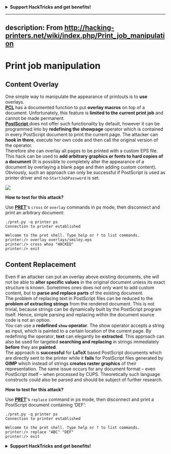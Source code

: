 

<details>

<summary><strong>Support HackTricks and get benefits!</strong></summary>

Do you work in a **cybersecurity company**? Do you want to see your **company advertised in HackTricks**? or do you want to have access the **latest version of the PEASS or download HackTricks in PDF**? Check the [**SUBSCRIPTION PLANS**](https://github.com/sponsors/carlospolop)!

Discover [**The PEASS Family**](https://opensea.io/collection/the-peass-family), our collection of exclusive [**NFTs**](https://opensea.io/collection/the-peass-family)

Get the [**official PEASS & HackTricks swag**](https://peass.creator-spring.com)

**Join the** [**💬**](https://emojipedia.org/speech-balloon/) [**Discord group**](https://discord.gg/hRep4RUj7f) or the [**telegram group**](https://t.me/peass) or **follow** me on **Twitter** [**🐦**](https://github.com/carlospolop/hacktricks/tree/7af18b62b3bdc423e11444677a6a73d4043511e9/\[https:/emojipedia.org/bird/README.md)[**@carlospolopm**](https://twitter.com/carlospolopm)**.**

**Share your hacking tricks submitting PRs to the** [**hacktricks github repo**](https://github.com/carlospolop/hacktricks)**.**

</details>


---
description: From http://hacking-printers.net/wiki/index.php/Print_job_manipulation
---

# Print job manipulation

## Content Overlay

One simple way to manipulate the appearance of printouts is to **use** overlays. \
[**PCL**](./#pcl) has a documented function to put **overlay macros** on top of a document. Unfortunately, this feature is **limited to the current print job** and cannot be made permanent. \
[**PostScript** ](./#postscript-ps)does not offer such functionality by default, however it can be programmed into by **redefining the showpage** operator which is contained in every PostScript document to print the current page. The attacker can **hook in there**, execute her own code and then call the original version of the operator.\
Therefore she can overlay all pages to be printed with a custom EPS file. This hack can be used to **add arbitrary graphics or fonts to hard copies of a document** (It is possible to completely alter the appearance of a document by overlaying a blank page and then adding custom content).\
Obviously, such an approach can only be successful if PostScript is used as printer driver and no `StartJobPassword` is set.

![](http://hacking-printers.net/wiki/images/thumb/9/93/Overlay.jpg/300px-Overlay.jpg)

**How to test for this attack?**

Use [**PRET**](https://github.com/RUB-NDS/PRET)'s `cross` or `overlay` commands in ps mode, then disconnect and print an arbitrary document:

```
./pret.py -q printer ps
Connection to printer established

Welcome to the pret shell. Type help or ? to list commands.
printer:/> overlay overlays/smiley.eps
printer:/> cross whoa "HACKED"
printer:/> exit
```

## Content Replacement

Even if an attacker can put an overlay above existing documents, she will not be able to **alter specific values** in the original document unless its exact structure is known. Sometimes ones does not only want to add custom content, but to **parse and replace parts** of the existing document. \
The problem of replacing text in PostScript files can be reduced to the **problem of extracting strings** from the rendered document. This is not trivial, because strings can be dynamically built by the PostScript program itself. Hence, simple parsing and replacing within the document source code is not an option.\
You can use  a **redefined `show` operator**. The show operator accepts a string as input, which is painted to a certain location of the current page. By redefining the operator, **text** can elegantly be **extracted**. This approach can also be used for targeted **searching and replacing** in strings immediately **before** they are **painted**. \
The approach is **successful** for **LaTeX** based PostScript documents which are directly sent to the printer while it **fails** for PostScript files generated by **GIMP** which instead of strings **creates raster graphics** of their representation. The same issue occurs for any document format – even PostScript itself – when processed by CUPS. Theoretically such language constructs could also be parsed and should be subject of further research.

**How to test for this attack?**

Use [**PRET**](https://github.com/RUB-NDS/PRET)'s `replace` command in ps mode, then disconnect and print a PostScript document containing ‘DEF’:

```
./pret.py -q printer ps
Connection to printer established

Welcome to the pret shell. Type help or ? to list commands.
printer:/> replace "ABC" "DEF"
printer:/> exit
```


<details>

<summary><strong>Support HackTricks and get benefits!</strong></summary>

Do you work in a **cybersecurity company**? Do you want to see your **company advertised in HackTricks**? or do you want to have access the **latest version of the PEASS or download HackTricks in PDF**? Check the [**SUBSCRIPTION PLANS**](https://github.com/sponsors/carlospolop)!

Discover [**The PEASS Family**](https://opensea.io/collection/the-peass-family), our collection of exclusive [**NFTs**](https://opensea.io/collection/the-peass-family)

Get the [**official PEASS & HackTricks swag**](https://peass.creator-spring.com)

**Join the** [**💬**](https://emojipedia.org/speech-balloon/) [**Discord group**](https://discord.gg/hRep4RUj7f) or the [**telegram group**](https://t.me/peass) or **follow** me on **Twitter** [**🐦**](https://github.com/carlospolop/hacktricks/tree/7af18b62b3bdc423e11444677a6a73d4043511e9/\[https:/emojipedia.org/bird/README.md)[**@carlospolopm**](https://twitter.com/carlospolopm)**.**

**Share your hacking tricks submitting PRs to the** [**hacktricks github repo**](https://github.com/carlospolop/hacktricks)**.**

</details>


